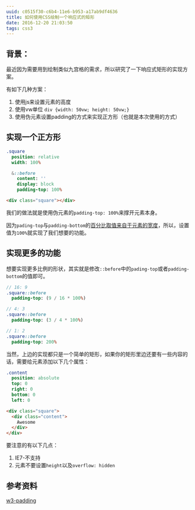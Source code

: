 ```yaml
---
uuid: c0515f30-c6b4-11e6-b953-a17ab9df4636
title: 如何使用CSS绘制一个响应式的矩形
date: 2016-12-20 21:03:50
tags: css3
---
```


## 背景：
最近因为需要用到绘制类似九宫格的需求，所以研究了一下响应式矩形的实现方案。

有如下几种方案：
1. 使用js来设置元素的高度
2. 使用vw单位 `div {width: 50vw; height: 50vw;}`
3. 使用伪元素设置padding的方式来实现正方形（也就是本次使用的方式）
<!-- more -->

## 实现一个正方形

```sass
.square
  position: relative
  width: 100%

  &::before
    content: ''
    display: block
    padding-top: 100%
```
```html
<div class="square"></div>
```

我们的做法就是使用伪元素的`padding-top: 100%`来撑开元素本身。

因为`pading-top`与`padding-bottom`的[百分比取值来自于元素的宽度](https://www.w3.org/TR/css3-box/#namepadding-top)，所以，设置值为`100%`就实现了我们想要的功能。

## 实现更多的功能

想要实现更多比例的形状，其实就是修改`::before`中的`pading-top`或者`padding-bottom`的值即可。

```sass
// 16: 9
.square::before
  padding-top: (9 / 16 * 100%)

// 4: 3
.square::before
  padding-top: (3 / 4 * 100%)

// 1: 2
.square::before
  padding-top: 200%
```

当然，上边的实现都只是一个简单的矩形，如果你的矩形里边还要有一些内容的话，需要给元素添加以下几个属性：

```sass
.content
  position: absolute
  top: 0
  right: 0
  bottom: 0
  left: 0
```

```html
<div class="square">
  <div class="content">
    Awesome
  </div>
</div>
```

要注意的有以下几点：
1. IE7-不支持
2. 元素不要设置`height`以及`overflow: hidden`

## 参考资料

[w3-padding](https://www.w3.org/TR/css3-box/#namepadding-top)
